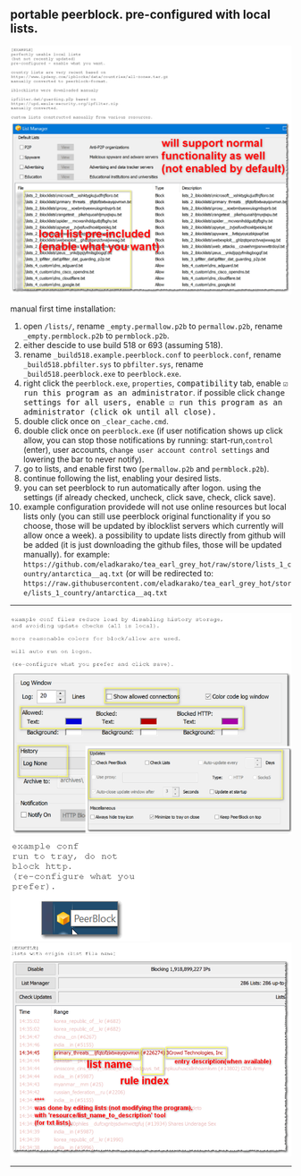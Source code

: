 <h2>portable peerblock. pre-configured with local lists.</h2>

<img alt="screenshot_local_lists_pre_included" src="resources/screenshot_local_lists_pre_included.png"/><br/>

manual first time installation:
1. open `/lists/`, rename `_empty.permallow.p2b` to `permallow.p2b`, rename `_empty.permblock.p2b` to `permblock.p2b`.
2. either descide to use build 518 or 693 (assuming 518).
3. rename `_build518.example.peerblock.conf` to `peerblock.conf`, rename `_build518.pbfilter.sys` to `pbfilter.sys`, rename `_build518.peerblock.exe` to `peerblock.exe`.
4. right click the `peerblock.exe`, `properties`, <kbd>compatibility</kbd> tab, enable <kbd>☑︎ run this program as an administrator</kbd>. if possible click <kbd>change settings for all users<kbd>, enable <kbd>☑︎ run this program as an administrator</kbd> (click ok until all close).
5. double click once on `_clear_cache.cmd`.
6. double click once on `peerblock.exe` (if user notification shows up click allow, you can stop those notifications by running: start-run,`control` (enter), user accounts, `change user account control settings` and lowering the bar to never notify).
7. go to lists, and enable first two (`permallow.p2b` and `permblock.p2b`).
8. continue following the list, enabling your desired lists.
9. you can set peerblock to run automatically after logon. using the settings (if already checked, uncheck, click save, check, click save).
10. example configuration providede will not use online resources but local lists only (you can still use peerblock original functionality if you so choose, those will be updated by iblocklist servers which currently will allow once a week). a possibility to update lists directly from github will be added (it is just downloading the github files, those will be updated manually). for example: `https://github.com/eladkarako/tea_earl_grey_hot/raw/store/lists_1_country/antarctica__aq.txt` (or will be redirected to: `https://raw.githubusercontent.com/eladkarako/tea_earl_grey_hot/store/lists_1_country/antarctica__aq.txt` 

<hr/>

<img alt="screenshot_conf_1" src="resources/screenshot_conf_1.png"/><br/>
<img alt="screenshot_conf_2" src="resources/screenshot_conf_2.png"/><br/>
<img alt="screenshot_list_mod_origin_list_name" src="resources/screenshot_list_mod_origin_list_name.png"/><br/>

<hr/>